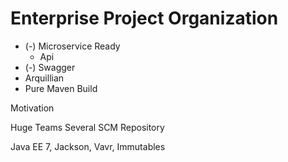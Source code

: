 #  Enterprise Project Organization

* (-) Microservice Ready
  * Api
* (-) Swagger
* Arquillian
* Pure Maven Build



Motivation

Huge Teams
Several SCM Repository

Java EE 7, Jackson, Vavr, Immutables